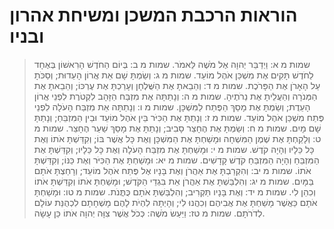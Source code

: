 # הוראות הרכבת המשכן ומשיחת אהרון ובניו

> שמות מ א: וַיְדַבֵּר יְהוָה אֶל מֹשֶׁה לֵּאמֹר.
> שמות מ ב: בְּיוֹם הַחֹדֶשׁ הָרִאשׁוֹן בְּאֶחָד לַחֹדֶשׁ תָּקִים אֶת מִשְׁכַּן אֹהֶל מוֹעֵד.
> שמות מ ג: וְשַׂמְתָּ שָׁם אֵת אֲרוֹן הָעֵדוּת; וְסַכֹּתָ עַל הָאָרֹן אֶת הַפָּרֹכֶת.
> שמות מ ד: וְהֵבֵאתָ אֶת הַשֻּׁלְחָן וְעָרַכְתָּ אֶת עֶרְכּוֹ; וְהֵבֵאתָ אֶת הַמְּנֹרָה וְהַעֲלֵיתָ אֶת נֵרֹתֶיהָ.
> שמות מ ה: וְנָתַתָּה אֶת מִזְבַּח הַזָּהָב לִקְטֹרֶת לִפְנֵי אֲרוֹן הָעֵדֻת; וְשַׂמְתָּ אֶת מָסַךְ הַפֶּתַח לַמִּשְׁכָּן.
> שמות מ ו: וְנָתַתָּה אֵת מִזְבַּח הָעֹלָה לִפְנֵי פֶּתַח מִשְׁכַּן אֹהֶל מוֹעֵד.
> שמות מ ז: וְנָתַתָּ אֶת הַכִּיֹּר בֵּין אֹהֶל מוֹעֵד וּבֵין הַמִּזְבֵּחַ; וְנָתַתָּ שָׁם מָיִם.
> שמות מ ח: וְשַׂמְתָּ אֶת הֶחָצֵר סָבִיב; וְנָתַתָּ אֶת מָסַךְ שַׁעַר הֶחָצֵר.
> שמות מ ט: וְלָקַחְתָּ אֶת שֶׁמֶן הַמִּשְׁחָה וּמָשַׁחְתָּ אֶת הַמִּשְׁכָּן וְאֶת כָּל אֲשֶׁר בּוֹ; וְקִדַּשְׁתָּ אֹתוֹ וְאֶת כָּל כֵּלָיו וְהָיָה קֹדֶשׁ.
> שמות מ י: וּמָשַׁחְתָּ אֶת מִזְבַּח הָעֹלָה וְאֶת כָּל כֵּלָיו; וְקִדַּשְׁתָּ אֶת הַמִּזְבֵּחַ וְהָיָה הַמִּזְבֵּחַ קֹדֶשׁ קָדָשִׁים.
> שמות מ יא: וּמָשַׁחְתָּ אֶת הַכִּיֹּר וְאֶת כַּנּוֹ; וְקִדַּשְׁתָּ אֹתוֹ.
> שמות מ יב: וְהִקְרַבְתָּ אֶת אַהֲרֹן וְאֶת בָּנָיו אֶל פֶּתַח אֹהֶל מוֹעֵד; וְרָחַצְתָּ אֹתָם בַּמָּיִם.
> שמות מ יג: וְהִלְבַּשְׁתָּ אֶת אַהֲרֹן אֵת בִּגְדֵי הַקֹּדֶשׁ; וּמָשַׁחְתָּ אֹתוֹ וְקִדַּשְׁתָּ אֹתוֹ וְכִהֵן לִי.
> שמות מ יד: וְאֶת בָּנָיו תַּקְרִיב; וְהִלְבַּשְׁתָּ אֹתָם כֻּתֳּנֹת.
> שמות מ טו: וּמָשַׁחְתָּ אֹתָם כַּאֲשֶׁר מָשַׁחְתָּ אֶת אֲבִיהֶם וְכִהֲנוּ לִי; וְהָיְתָה לִהְיֹת לָהֶם מָשְׁחָתָם לִכְהֻנַּת עוֹלָם לְדֹרֹתָם.
> שמות מ טז: וַיַּעַשׂ מֹשֶׁה:  כְּכֹל אֲשֶׁר צִוָּה יְהוָה אֹתוֹ כֵּן עָשָׂה. 
 

